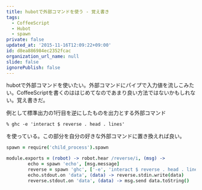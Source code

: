```yaml
---
title: hubotで外部コマンドを使う - 覚え書き
tags:
  - CoffeeScript
  - Hubot
  - spawn
private: false
updated_at: '2015-11-16T12:09:22+09:00'
id: d8ea886984ec2352fcac
organization_url_name: null
slide: false
ignorePublish: false
---
```

hubotで外部コマンドを使いたい。外部コマンドにパイプで入力値を流しこみたい。CoffeeScriptを書くのははじめてなのであまり良い方法ではないかもしれない。覚え書きだ。

例として標準出力の1行目を逆にしたものを出力とする外部コマンド

```shell-session
% ghc -e 'interact $ reverse . head . lines'
```

を使っている。この部分を自分の好きな外部コマンドに置き換えれば良い。

```coffeescript:reverse.coffee
spawn = require('child_process').spawn

module.exports = (robot) -> robot.hear /reverse/i, (msg) ->
        echo = spawn 'echo', [msg.message]
        reverse = spawn 'ghc', ['-e', 'interact $ reverse . head . lines']
        echo.stdout.on 'data', (data) -> reverse.stdin.write(data)
        reverse.stdout.on 'data', (data) -> msg.send data.toString()
```
